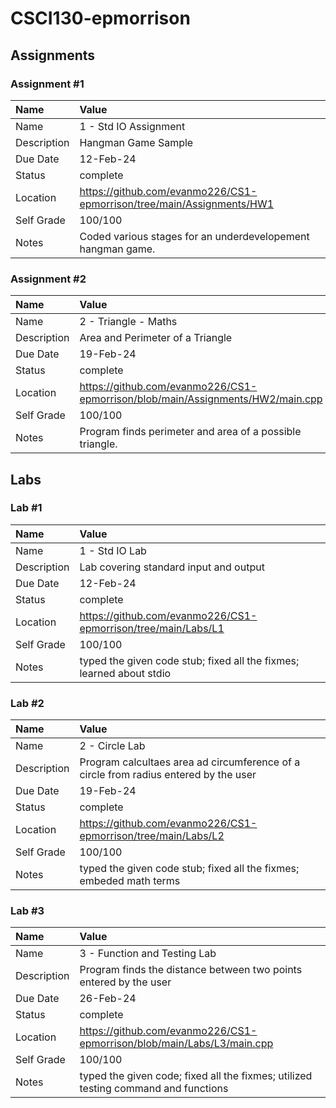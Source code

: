 # CSCI130-epmorrison

## Assignments

### Assignment #1

| Name | Value |
| :--- | :--- |
| Name | 1 - Std IO Assignment  |
| Description | Hangman Game Sample |
| Due Date | 12-Feb-24 |
| Status | complete |
| Location | https://github.com/evanmo226/CS1-epmorrison/tree/main/Assignments/HW1 |
| Self Grade | 100/100 |
| Notes | Coded various stages for an underdevelopement hangman game. |

### Assignment #2

| Name | Value |
| :--- | :--- |
| Name | 2 - Triangle - Maths  |
| Description | Area and Perimeter of a Triangle |
| Due Date | 19-Feb-24 |
| Status | complete |
| Location | https://github.com/evanmo226/CS1-epmorrison/blob/main/Assignments/HW2/main.cpp |
| Self Grade | 100/100 |
| Notes | Program finds perimeter and area of a possible triangle. |

## Labs

### Lab #1

| Name | Value |
| :--- | :--- |
| Name | 1 - Std IO Lab |
| Description | Lab covering standard input and output |
| Due Date | 12-Feb-24 |
| Status | complete |
| Location | https://github.com/evanmo226/CS1-epmorrison/tree/main/Labs/L1 |
| Self Grade | 100/100 |
| Notes | typed the given code stub; fixed all the fixmes; learned about stdio |

### Lab #2

| Name | Value |
| :--- | :--- |
| Name | 2 - Circle Lab |
| Description | Program calcultaes area ad circumference of a circle from radius entered by the user |
| Due Date | 19-Feb-24 |
| Status | complete |
| Location | https://github.com/evanmo226/CS1-epmorrison/tree/main/Labs/L2 |
| Self Grade | 100/100 |
| Notes | typed the given code stub; fixed all the fixmes; embeded math terms |

### Lab #3

| Name | Value |
| :--- | :--- |
| Name | 3 - Function and Testing Lab |
| Description | Program finds the distance between two points entered by the user |
| Due Date | 26-Feb-24 |
| Status | complete |
| Location | https://github.com/evanmo226/CS1-epmorrison/blob/main/Labs/L3/main.cpp |
| Self Grade | 100/100 |
| Notes | typed the given code; fixed all the fixmes; utilized testing command and functions |

